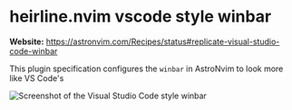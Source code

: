 # heirline.nvim vscode style winbar

**Website:** <https://astronvim.com/Recipes/status#replicate-visual-studio-code-winbar>

This plugin specification configures the `winbar` in AstroNvim to look more like VS Code's

![Screenshot of the Visual Studio Code style winbar](https://astronvim.com/assets/images/vscode_winbar-74ee0008bede4aa83cb71ab8202a5f7d.png)
